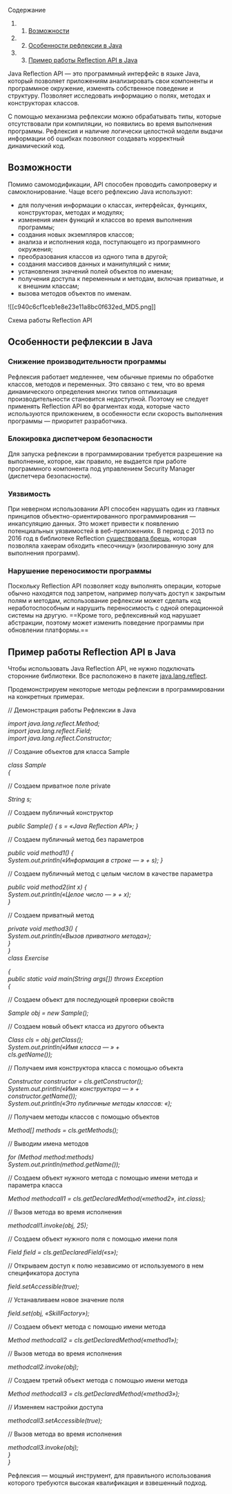 Содержание

1. 1. [Возможности](https://blog.skillfactory.ru/glossary/java-reflection-api/#возможности)
2. 2. [Особенности рефлексии в Java](https://blog.skillfactory.ru/glossary/java-reflection-api/#особенности-рефлексии-в-java)
3. 3. [Пример работы Reflection API в Java](https://blog.skillfactory.ru/glossary/java-reflection-api/#пример-работы-reflection-api-в-java)

Java Reflection API — это программный интерфейс в языке Java, который позволяет приложениям анализировать свои компоненты и программное окружение, изменять собственное поведение и структуру. Позволяет исследовать информацию о полях, методах и конструкторах классов.

С помощью механизма рефлексии можно обрабатывать типы, которые отсутствовали при компиляции, но появились во время выполнения программы. Рефлексия и наличие логически целостной модели выдачи информации об ошибках позволяют создавать корректный динамический код. 

## Возможности

Помимо самомодификации, API способен проводить самопроверку и самоклонирование. Чаще всего рефлексию Java используют:

- для получения информации о классах, интерфейсах, функциях, конструкторах, методах и модулях;
- изменения имен функций и классов во время выполнения программы;
- создания новых экземпляров классов;
- анализа и исполнения кода, поступающего из программного окружения;
- преобразования классов из одного типа в другой;
- создания массивов данных и манипуляций с ними;
- установления значений полей объектов по именам;
- получения доступа к переменным и методам, включая приватные, и к внешним классам;
- вызова методов объектов по именам.

![[c940c6cf1ceb1e8e23e11a8bc0f632ed_MD5.png]]

Схема работы Reflection API

## Особенности рефлексии в Java

### Снижение производительности программы

Рефлексия работает медленнее, чем обычные приемы по обработке классов, методов и переменных. Это связано с тем, что во время динамического определения многих типов оптимизация производительности становится недоступной. Поэтому не следует применять Reflection API во фрагментах кода, которые часто используются приложением, в особенности если скорость выполнения программы — приоритет разработчика.

### Блокировка диспетчером безопасности

Для запуска рефлексии в программировании требуется разрешение на выполнение, которое, как правило, не выдается при работе программного компонента под управлением Security Manager (диспетчера безопасности).

### Уязвимость

При неверном использовании API способен нарушать один из главных принципов объектно-ориентированного программирования — инкапсуляцию данных. Это может привести к появлению потенциальных уязвимостей в веб-приложениях. В период с 2013 по 2016 год в библиотеке Reflection [существовала брешь](https://www.infoq.com/news/2016/04/java-reflection-vulnerability/), которая позволяла хакерам обходить «песочницу» (изолированную зону для выполнения программ).

### Нарушение переносимости программы

Поскольку Reflection API позволяет коду выполнять операции, которые обычно находятся под запретом, например получать доступ к закрытым полям и методам, использование рефлексии может сделать код неработоспособным и нарушить переносимость с одной операционной системы на другую. ==Кроме того, рефлексивный код нарушает абстракции, поэтому может изменить поведение программы при обновлении платформы.==

## Пример работы Reflection API в Java

Чтобы использовать Java Reflection API, не нужно подключать сторонние библиотеки. Все расположено в пакете [java.lang.reflect](https://docs.oracle.com/javase/8/docs/api/java/lang/reflect/package-summary.html).

Продемонстрируем некоторые методы рефлексии в программировании на конкретных примерах.

// Демонстрация работы Рефлексии в Java

_import java.lang.reflect.Method;  
import java.lang.reflect.Field;  
import java.lang.reflect.Constructor;_

// Создание объектов для класса Sample

_class Sample  
{_

// Создаем приватное поле private

_String s;_

// Создаем публичный конструктор

_public Sample() { s = «Java Reflection API»; }_

// Создаем публичный метод без параметров

_public void method1() {  
System.out.println(«Информация в строке — » + s); }_

// Создаем публичный метод с целым числом в качестве параметра

_public void method2(int x) {  
System.out.println(«Целое число — » + x);_  
_}_

// Создаем приватный метод

_private void method3() {  
System.out.println(«Вызов приватного метода»);  
}  
}  
class Exercise_

_{_  
_public static void main(String args[]) throws Exception_  
_{_

// Создаем объект для последующей проверки свойств

_Sample obj = new Sample();_

// Создаем новый объект класса из другого объекта

_Class cls = obj.getClass();  
System.out.println(«Имя класса — » +  
cls.getName());_

// Получаем имя конструктора класса с помощью объекта

_Constructor constructor = cls.getConstructor();  
System.out.println(«Имя конструктора — » +  
constructor.getName());  
System.out.println(«Это публичные методы классов: «);_

// Получаем методы классов с помощью объектов

_Method[] methods = cls.getMethods();_

// Выводим имена методов

_for (Method method:methods)_  
_System.out.println(method.getName());_

// Создаем объект нужного метода с помощью имени метода и параметра класса

_Method methodcall1 = cls.getDeclaredMethod(«method2», int.class);_

// Вызов метода во время исполнения

_methodcall1.invoke(obj, 25);_

// Создаем объект нужного поля с помощью имени поля

_Field field = cls.getDeclaredField(«s»);_

// Открываем доступ к полю независимо от используемого в нем спецификатора доступа

_field.setAccessible(true);_

// Устанавливаем новое значение поля

_field.set(obj, «SkillFactory»);_

// Создаем объект метода с помощью имени метода

_Method methodcall2 = cls.getDeclaredMethod(«method1»);_

// Вызов метода во время исполнения

_methodcall2.invoke(obj);_

// Создаем третий объект метода с помощью имени метода

_Method methodcall3 = cls.getDeclaredMethod(«method3»);_

// Изменяем настройки доступа

_methodcall3.setAccessible(true);_

// Вызов метода во время исполнения

_methodcall3.invoke(obj);  
}  
}_

Рефлексия — мощный инструмент, для правильного использования которого требуются высокая квалификация и взвешенный подход.